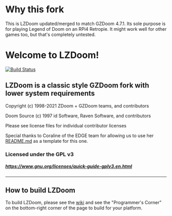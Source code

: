 # Why this fork

This is LZDoom updated/merged to match GZDoom 4.7.1. Its sole purpose is for playing Legend of Doom on an RPi4 Retropie. It might work well for other games too, but that's completely untested.

# Welcome to LZDoom!

[![Build Status](https://github.com/drfrag666/gzdoom/workflows/Continuous%20Integration/badge.svg)](https://github.com/drfrag666/gzdoom/actions?query=workflow%3A%22Continuous+Integration%22)

## LZDoom is a classic style GZDoom fork with lower system requirements

Copyright (c) 1998-2021 ZDoom + GZDoom teams, and contributors

Doom Source (c) 1997 id Software, Raven Software, and contributors

Please see license files for individual contributor licenses

Special thanks to Coraline of the EDGE team for allowing us to use her [README.md](https://github.com/3dfxdev/EDGE/blob/master/README.md) as a template for this one.

### Licensed under the GPL v3
##### https://www.gnu.org/licenses/quick-guide-gplv3.en.html
---

## How to build LZDoom

To build LZDoom, please see the [wiki](https://zdoom.org/wiki/) and see the "Programmer's Corner" on the bottom-right corner of the page to build for your platform.


